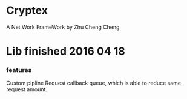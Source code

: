 # Cryptex
A Net Work FrameWork by Zhu Cheng Cheng
# Lib finished 2016 04 18

### features

Custom pipline
Request callback queue, which is able to reduce same request amount.


